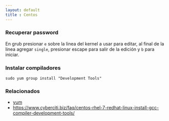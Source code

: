 ```yaml
---
layout: default
title : Centos
---
```

### Recuperar password

En grub presionar `e` sobre la linea del kernel a usar para editar, al final de la linea agregar `single`, presionar escape para salir de la edición y `b` para iniciar.

### Instalar compiladores

    sudo yum group install "Development Tools"

### Relacionados

* [yum](/wiki/yum)
* https://www.cyberciti.biz/faq/centos-rhel-7-redhat-linux-install-gcc-compiler-development-tools/
